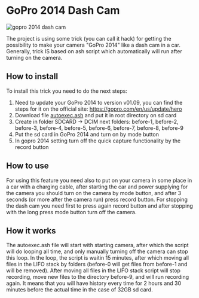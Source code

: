# GoPro 2014 Dash Cam
![gopro 2014 dash cam](https://denmacundefined.pp.ua/assets/img/portfolio/fullsize/4.jpg)

The project is using some trick (you can call it hack) for getting the possibility to make your camera "GoPro 2014" like a dash cam in a car. Generally, trick IS based on ash script which automatically will run after turning on the camera.

## How to install
To install this trick you need to do the next steps:
1. Need to update your GoPro 2014 to version v01.09, you can find the steps for it on the official site: https://gopro.com/en/us/update/hero
2. Download file [autoexec.ash](autoexec.ash) and put it in root directory on sd card
3. Create in folder SDCARD -> DCIM next folders: before-1, before-2, before-3, before-4, before-5, before-6, before-7, before-8, before-9
4. Put the sd card in GoPro 2014 and turn on by mode button
5. In gopro 2014 setting turn off the quick capture functionality by the record button

## How to use
For using this feature you need also to put on your camera in some place in a car with a charging cable, after starting the car and power supplying for the camera you should turn on the camera by mode button, and after 3 seconds (or more after the camera run) press record button. For stopping the dash cam you need first to press again record button and after stopping with the long press mode button turn off the camera.

## How it works
The autoexec.ash file will start with starting camera, after which the script will do looping all time, and only manually turning off the camera can stop this loop.
In the loop, the script is waitin 15 minutes, after which moving all files in the LIFO stack by folders (before-0 will get files from before-1 and will be removed). After moving all files in the LIFO stack script will stop recording, move new files to the directory before-9, and will run recording again. It means that you will have history every time for 2 hours and 30 minutes before the actual time in the case of 32GB sd card.
